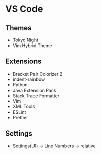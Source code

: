 # VS Code

## Themes

- Tokyo Night
- Vim Hybrid Theme

## Extensions

- Bracket Pair Colorizer 2
- indent-rainbow
- Python
- Java Extension Pack
- Stack Trace Formatter
- Vim
- XML Tools
- ESLint
- Prettier

## Settings

- Settings(UI) -> Line Numbers -> relative
